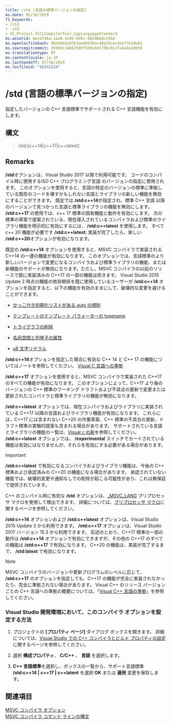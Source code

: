 ```yaml
---
title: /std (言語の標準バージョンの指定)
ms.date: 05/16/2019
f1_keywords:
- /std
- -std
- VC.Project.VCCLCompilerTool.CppLanguageStandard
ms.assetid: 0acb74ba-1aa8-4c05-b96c-682988dc19bd
ms.openlocfilehash: 9bdeb92e03b3ae00258ac48a29cec42ef7e18e81
ms.sourcegitcommit: 3590dc146525807500c0477d6c9c17a4a8a2d658
ms.translationtype: MT
ms.contentlocale: ja-JP
ms.lasthandoff: 07/16/2019
ms.locfileid: "68241214"
---
```

# <a name="std-specify-language-standard-version"></a>/std (言語の標準バージョンの指定)

指定したバージョンの C++ 言語標準でサポートされる C++ 言語機能を有効にします。

## <a name="syntax"></a>構文

> /std:\[c++14\|c++17\|c++latest]

## <a name="remarks"></a>Remarks

**/std**オプションは、Visual Studio 2017 以降で利用可能です。 コードのコンパイル時に使用するISO C++ プログラミング言語 のバージョンの指定に使用されます。 このオプションを使用すると、言語の特定のバージョンの標準に準拠している既存のコードを壊すかもしれない言語とライブラリの新しい機能を無効にすることができます。 既定では **/std:c++14**が指定され、標準 C++ 言語 以降のバージョンで見つかった言語と標準ライブラリの機能を無効にします。 **/std:c++17** の使用では、c++ 17 標準の固有機能と動作を有効にします。 次の標準の草案で提案されている、現在導入されているコンパイラおよび標準のライブラリ機能を明示的に有効にするには、 **/std:c++latest** を使用します。 すべて c++ 20 機能が必要です **/std:c++latest**; 実装が完了したら、新しい **/std:c++20**オプションが有効になります。

既定の **/std:c++14** オプションを使用すると、MSVC コンパイラで実装される C++14 の一連の機能が有効になります。 このオプションでは、言語標準のより新しいバージョンで変更になるコンパイラおよび標準ライブラリの機能、または新機能のサポートが無効になります。ただし、MSVC コンパイラの以前のリリースで既に実装済みの C++17 の一部の機能は除きます。 Visual Studio 2015 Update 2 時点の機能の依存関係を既に使用しているユーザーが **/std:c++14** オプションを指定すると、以下の機能を有効のままにして、破壊的な変更を避けることができます。

- [かっこ付き初期化リストがある auto の規則](http://www.open-std.org/jtc1/sc22/wg21/docs/papers/2014/n3922.html)

- [テンプレートのテンプレート パラメーターの typename](http://www.open-std.org/jtc1/sc22/wg21/docs/papers/2014/n4051.html)

- [トライグラフの削除](http://www.open-std.org/jtc1/sc22/wg21/docs/papers/2014/n4086.html)

- [名前空間と列挙子の属性](http://www.open-std.org/jtc1/sc22/wg21/docs/papers/2014/n4266.html)

- [u8 文字リテラル](http://www.open-std.org/jtc1/sc22/wg21/docs/papers/2014/n4267.html)

**/std:c++14**オプションを指定した場合に有効な C++ 14 と C++ 17 の機能についてはノートを参照してください。 [Visual C 言語への準拠](../../overview/visual-cpp-language-conformance.md)

**/std:c++17** オプションを使用すると、MSVC コンパイラで実装された C++17 のすべての機能が有効になります。 このオプションによって、C++17 より後のバージョンの C++ 標準のワーキング ドラフトおよび不具合の更新で変更または更新されたコンパイラと標準ライブラリの機能が無効になります。

**/std:c++latest** オプションでは、現在コンパイラおよびライブラリに実装されている C++17 以降の言語およびライブラリ機能が有効になります。 これらには、C++17 には含まれない C++20 の作業草案、C++ 標準の不具合の更新、ドラフト標準の実験的提案も含まれる場合があります。 サポートされている言語とライブラリの機能の一覧は、[Visual c の新](../../overview/what-s-new-for-visual-cpp-in-visual-studio.md)を参照してください。 **/std:c++latest** オプションでは、 **/experimental** スイッチでカードされている機能は有効にはなりませんが、それらを有効にする必要がある場合があります。

> [!IMPORTANT]
> **/std:c++latest** で有効になるコンパイラおよびライブラリ機能は、今後の C++ 標準および承認済みの C++20 の機能になる場合があります。 承認されていない機能では、破壊的変更や通知なしでの削除が起こる可能性があり、これは無保証で提供されています。 

C++ のコンパイル時に有効な **/std** オプションは、[\_MSVC\_LANG](../../preprocessor/predefined-macros.md) プリプロセッサ マクロを使用して検出できます。 詳細については、[プリプロセッサ マクロ](../../preprocessor/predefined-macros.md)に関するページを参照してください。

**/std:c++14** オプションおよび **/std:c++latest** オプションは、Visual Studio 2015 Update 3 から利用できます。 **/std:c++17** オプションは、Visual Studio 2017 バージョン 15.3 から利用できます。 前述のとおり、C++17 標準の一部の動作は **/std:c++14** オプションで有効にできますが、その他の C++17 のすべての機能は **/std:c++17** で有効になります。 C++20 の機能は、実装が完了するまで、 **/std:latest** で有効になります。

> [!NOTE]
> MSVC コンパイラのバージョンや更新プログラムのレベルに応じて、 **/std:c++17** のオプションを指定しても、C++17 の機能が完全に実装されなかったり、完全に準拠されない場合があります。 Visual C++ のリリース バージョンごとの C++ 言語への準拠の概要については、「[Visual C++ 言語の準拠](../../overview/visual-cpp-language-conformance.md)」を参照してください。

### <a name="to-set-this-compiler-option-in-the-visual-studio-development-environment"></a>Visual Studio 開発環境において、このコンパイラ オプションを設定する方法

1. プロジェクトの **[プロパティ ページ]** ダイアログ ボックスを開きます。 詳細については、[Visual Studio での C++ コンパイラとビルド プロパティの設定](../working-with-project-properties.md)に関するページを参照してください。

1. 選択 **構成プロパティ**、 **C/C++** 、 **言語** を選択します。

1. **C++ 言語標準**を選択し、ボックスの一覧から、サポート言語標準 **/std:c++14 | c++17 | c++latent** を選択 **OK** または **適用** 変更を保存します。

## <a name="see-also"></a>関連項目

[MSVC コンパイラ オプション](compiler-options.md)<br/>
[MSVC コンパイラ コマンド ラインの構文](compiler-command-line-syntax.md)

